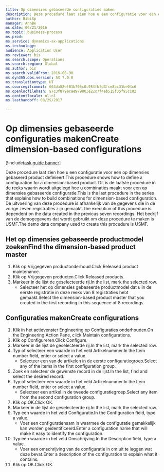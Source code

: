 ```yaml
--- 
title: Op dimensies gebaseerde configuraties maken
description: Deze procedure laat zien hoe u een configuratie voor een op dimensies gebaseerd product definieert.
author: BibiSp
manager: AnnBe
ms.date: 06/21/2016
ms.topic: business-process
ms.prod: 
ms.service: dynamics-ax-applications
ms.technology: 
audience: Application User
ms.reviewer: bis
ms.search.scope: Operations
ms.search.region: Global
ms.author: bis
ms.search.validFrom: 2016-06-30
ms.dyn365.ops.version: AX 7.0.0
ms.translationtype: HT
ms.sourcegitcommit: 663da58ef01b705c0c984fbfd3fce8bc31be04c6
ms.openlocfilehash: 97c3f879ecae979803e22c7f4eb515f35f95c182
ms.contentlocale: nl-nl
ms.lasthandoff: 08/29/2017

---
```

# <a name="create-dimension-based-configurations"></a><span data-ttu-id="b2332-103">Op dimensies gebaseerde configuraties maken</span><span class="sxs-lookup"><span data-stu-id="b2332-103">Create dimension-based configurations</span></span>

[!include[task guide banner](../../includes/task-guide-banner.md)]

<span data-ttu-id="b2332-104">Deze procedure laat zien hoe u een configuratie voor een op dimensies gebaseerd product definieert.</span><span class="sxs-lookup"><span data-stu-id="b2332-104">This procedure shows how to define a configuration for a dimension-based product.</span></span> <span data-ttu-id="b2332-105">Dit is de laatste procedure in de reeks waarin wordt uitgelegd hoe u combinaties maakt voor een op dimensies gebaseerde configuratie.</span><span class="sxs-lookup"><span data-stu-id="b2332-105">This is the last procedure in the series that explains how to build combinations for dimension-based configuration.</span></span> <span data-ttu-id="b2332-106">De uitvoering van deze procedure is afhankelijk van de gegevens die in de vorige zeven registraties zijn gemaakt.</span><span class="sxs-lookup"><span data-stu-id="b2332-106">The execution of this procedure is dependent on the data created in the previous seven recordings.</span></span> <span data-ttu-id="b2332-107">Het bedrijf van de demogegevens dat wordt gebruikt om deze procedure te maken is USMF.</span><span class="sxs-lookup"><span data-stu-id="b2332-107">The demo data company used to create this procedure is USMF.</span></span>


## <a name="find-the-dimension-based-product-master"></a><span data-ttu-id="b2332-108">Het op dimensies gebaseerde productmodel zoeken</span><span class="sxs-lookup"><span data-stu-id="b2332-108">Find the dimension-based product master</span></span>
1. <span data-ttu-id="b2332-109">Klik op Vrijgegeven productonderhoud.</span><span class="sxs-lookup"><span data-stu-id="b2332-109">Click Released product maintenance.</span></span>
2. <span data-ttu-id="b2332-110">Klik op Vrijgegeven producten.</span><span class="sxs-lookup"><span data-stu-id="b2332-110">Click Released products.</span></span>
3. <span data-ttu-id="b2332-111">Markeer in de lijst de geselecteerde rij.</span><span class="sxs-lookup"><span data-stu-id="b2332-111">In the list, mark the selected row.</span></span>
    * <span data-ttu-id="b2332-112">Selecteer het op dimensies gebaseerde productmodel dat u in de eerste registratie in deze reeks van 8 registraties hebt gemaakt.</span><span class="sxs-lookup"><span data-stu-id="b2332-112">Select the dimension-based product master that you created in the first recording in this sequence of 8 recordings.</span></span>  

## <a name="create-configurations"></a><span data-ttu-id="b2332-113">Configuraties maken</span><span class="sxs-lookup"><span data-stu-id="b2332-113">Create configurations</span></span>
1. <span data-ttu-id="b2332-114">Klik in het actievenster Engineering op Configuraties onderhouden.</span><span class="sxs-lookup"><span data-stu-id="b2332-114">On the Engineering Action Pane, click Maintain configurations.</span></span>
2. <span data-ttu-id="b2332-115">Klik op Configureren.</span><span class="sxs-lookup"><span data-stu-id="b2332-115">Click Configure.</span></span>
3. <span data-ttu-id="b2332-116">Markeer in de lijst de geselecteerde rij.</span><span class="sxs-lookup"><span data-stu-id="b2332-116">In the list, mark the selected row.</span></span>
4. <span data-ttu-id="b2332-117">Typ of selecteer een waarde in het veld Artikelnummer.</span><span class="sxs-lookup"><span data-stu-id="b2332-117">In the Item number field, enter or select a value.</span></span>
    * <span data-ttu-id="b2332-118">Selecteer een van de artikelen in de eerste configuratiegroep.</span><span class="sxs-lookup"><span data-stu-id="b2332-118">Select any of the items in the first configuration group.</span></span>  
5. <span data-ttu-id="b2332-119">Zoek en selecteer de gewenste record in de lijst.</span><span class="sxs-lookup"><span data-stu-id="b2332-119">In the list, find and select the desired record.</span></span>
6. <span data-ttu-id="b2332-120">Typ of selecteer een waarde in het veld Artikelnummer.</span><span class="sxs-lookup"><span data-stu-id="b2332-120">In the Item number field, enter or select a value.</span></span>
    * <span data-ttu-id="b2332-121">Selecteer een artikel in de tweede configuratiegroep.</span><span class="sxs-lookup"><span data-stu-id="b2332-121">Select any item from the second configuration group.</span></span>  
7. <span data-ttu-id="b2332-122">Klik op OK.</span><span class="sxs-lookup"><span data-stu-id="b2332-122">Click OK.</span></span>
8. <span data-ttu-id="b2332-123">Markeer in de lijst de geselecteerde rij.</span><span class="sxs-lookup"><span data-stu-id="b2332-123">In the list, mark the selected row.</span></span>
9. <span data-ttu-id="b2332-124">Typ een waarde in het veld Configuratie.</span><span class="sxs-lookup"><span data-stu-id="b2332-124">In the Configuration field, type a value.</span></span>
    * <span data-ttu-id="b2332-125">Voer een configuratienaam in waarmee de configuratie gemakkelijk kan worden geïdentificeerd.</span><span class="sxs-lookup"><span data-stu-id="b2332-125">Enter a configuration name that will make it easy to identify the configuration.</span></span>  
10. <span data-ttu-id="b2332-126">Typ een waarde in het veld Omschrijving.</span><span class="sxs-lookup"><span data-stu-id="b2332-126">In the Description field, type a value.</span></span>
    * <span data-ttu-id="b2332-127">Voer een omschrijving van de configuratie in om uit te leggen wat deze bevat.</span><span class="sxs-lookup"><span data-stu-id="b2332-127">Enter a description of the configuration to explain what it contains.</span></span>  
11. <span data-ttu-id="b2332-128">Klik op OK.</span><span class="sxs-lookup"><span data-stu-id="b2332-128">Click OK.</span></span>



